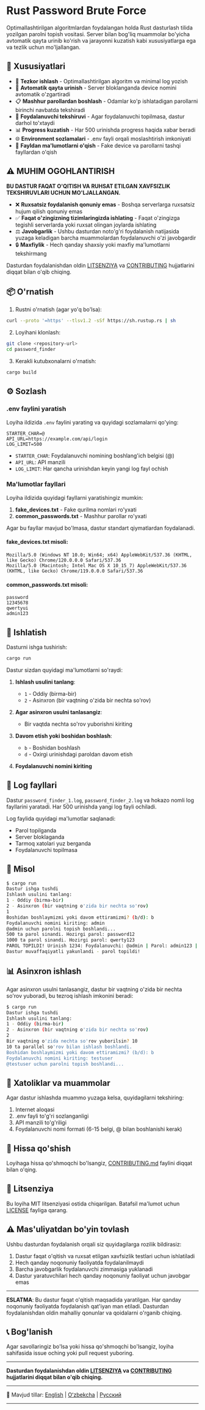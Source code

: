 # Rust Password Brute Force

Optimallashtirilgan algoritmlardan foydalangan holda Rust dasturlash tilida yozilgan parolni topish vositasi. Server bilan bog'liq muammolar bo'yicha avtomatik qayta urinib ko'rish va jarayonni kuzatish kabi xususiyatlarga ega va tezlik uchun mo'ljallangan.

## 🌟 Xususiyatlari

- 🚀 **Tezkor ishlash** - Optimallashtirilgan algoritm va minimal log yozish
- 🔄 **Avtomatik qayta urinish** - Server bloklanganda device nomini avtomatik o'zgartiradi
- 📋 **Mashhur parollardan boshlash** - Odamlar ko'p ishlatadigan parollarni birinchi navbatda tekshiradi
- 🎯 **Foydalanuvchi tekshiruvi** - Agar foydalanuvchi topilmasa, dastur darhol to'xtaydi
- 📊 **Progress kuzatish** - Har 500 urinishda progress haqida xabar beradi
- 🌐 **Environment sozlamalari** - .env fayli orqali moslashtirish imkoniyati
- 📁 **Fayldan ma'lumotlarni o'qish** - Fake device va parollarni tashqi fayllardan o'qish

## ⚠️ MUHIM OGOHLANTIRISH

**BU DASTUR FAQAT O'QITISH VA RUHSAT ETILGAN XAVFSIZLIK TEKSHIRUVLARI UCHUN MO'LJALLANGAN.**

- ❌ **Ruxsatsiz foydalanish qonuniy emas** - Boshqa serverlarga ruxsatsiz hujum qilish qonuniy emas
- ✅ **Faqat o'zingizning tizimlaringizda ishlating** - Faqat o'zingizga tegishli serverlarda yoki ruxsat olingan joylarda ishlating
- ⚖️ **Javobgarlik** - Ushbu dasturdan noto'g'ri foydalanish natijasida yuzaga keladigan barcha muammolardan foydalanuvchi o'zi javobgardir
- 🔒 **Maxfiylik** - Hech qanday shaxsiy yoki maxfiy ma'lumotlarni tekshirmang

Dasturdan foydalanishdan oldin [LITSENZIYA](LICENSE) va [CONTRIBUTING](CONTRIBUTING.uz.md) hujjatlarini diqqat bilan o'qib chiqing.

## 📦 O'rnatish

1. Rustni o'rnatish (agar yo'q bo'lsa):

```bash
curl --proto '=https' --tlsv1.2 -sSf https://sh.rustup.rs | sh
```

2. Loyihani klonlash:

```bash
git clone <repository-url>
cd password_finder
```

3. Kerakli kutubxonalarni o'rnatish:

```bash
cargo build
```

## ⚙️ Sozlash

### .env faylini yaratish

Loyiha ildizida `.env` faylini yarating va quyidagi sozlamalarni qo'ying:

```env
STARTER_CHAR=@
API_URL=https://example.com/api/login
LOG_LIMIT=500
```

- `STARTER_CHAR`: Foydalanuvchi nomining boshlang'ich belgisi (@)
- `API_URL`: API manzili
- `LOG_LIMIT`: Har qancha urinishdan keyin yangi log fayl ochish

### Ma'lumotlar fayllari

Loyiha ildizida quyidagi fayllarni yaratishingiz mumkin:

1. **fake_devices.txt** - Fake qurilma nomlari ro'yxati
2. **common_passwords.txt** - Mashhur parollar ro'yxati

Agar bu fayllar mavjud bo'lmasa, dastur standart qiymatlardan foydalanadi.

#### fake_devices.txt misoli:

```
Mozilla/5.0 (Windows NT 10.0; Win64; x64) AppleWebKit/537.36 (KHTML, like Gecko) Chrome/120.0.0.0 Safari/537.36
Mozilla/5.0 (Macintosh; Intel Mac OS X 10_15_7) AppleWebKit/537.36 (KHTML, like Gecko) Chrome/119.0.0.0 Safari/537.36
```

#### common_passwords.txt misoli:

```
password
12345678
qwertyui
admin123
```

## 🚀 Ishlatish

Dasturni ishga tushirish:

```bash
cargo run
```

Dastur sizdan quyidagi ma'lumotlarni so'raydi:

1. **Ishlash usulini tanlang**:

   - `1` - Oddiy (birma-bir)
   - `2` - Asinxron (bir vaqtning o'zida bir nechta so'rov)

2. **Agar asinxron usulni tanlasangiz**:

   - Bir vaqtda nechta so'rov yuborishni kiriting

3. **Davom etish yoki boshidan boshlash**:

   - `b` - Boshidan boshlash
   - `d` - Oxirgi urinishdagi paroldan davom etish

4. **Foydalanuvchi nomini kiriting**

## 📝 Log fayllari

Dastur `password_finder_1.log`, `password_finder_2.log` va hokazo nomli log fayllarini yaratadi. Har 500 urinishda yangi log fayli ochiladi.

Log faylida quyidagi ma'lumotlar saqlanadi:

- Parol topilganda
- Server bloklaganda
- Tarmoq xatolari yuz berganda
- Foydalanuvchi topilmasa

## 🎯 Misol

```bash
$ cargo run
Dastur ishga tushdi
Ishlash usulini tanlang:
1 - Oddiy (birma-bir)
2 - Asinxron (bir vaqtning o'zida bir nechta so'rov)
1
Boshidan boshlaymizmi yoki davom ettiramizmi? (b/d): b
Foydalanuvchi nomini kiriting: admin
@admin uchun parolni topish boshlandi...
500 ta parol sinandi. Hozirgi parol: password12
1000 ta parol sinandi. Hozirgi parol: qwerty123
PAROL TOPILDI! Urinish 1234: Foydalanuvchi: @admin | Parol: admin123 | Response: {"message":"Muvaffaqiyatli kirish","token":"eyJhbGciOiJIUzI1NiIsInR5cCI6IkpXVCJ9..."}
Dastur muvaffaqiyatli yakunlandi - parol topildi!
```

## 📊 Asinxron ishlash

Agar asinxron usulni tanlasangiz, dastur bir vaqtning o'zida bir nechta so'rov yuboradi, bu tezroq ishlash imkonini beradi:

```bash
$ cargo run
Dastur ishga tushdi
Ishlash usulini tanlang:
1 - Oddiy (birma-bir)
2 - Asinxron (bir vaqtning o'zida bir nechta so'rov)
2
Bir vaqtning o'zida nechta so'rov yuborilsin? 10
10 ta parallel so'rov bilan ishlash boshlandi.
Boshidan boshlaymizmi yoki davom ettiramizmi? (b/d): b
Foydalanuvchi nomini kiriting: testuser
@testuser uchun parolni topish boshlandi...
```

## 🐛 Xatoliklar va muammolar

Agar dastur ishlashda muammo yuzaga kelsa, quyidagilarni tekshiring:

1. Internet aloqasi
2. .env fayli to'g'ri sozlanganligi
3. API manzili to'g'riligi
4. Foydalanuvchi nomi formati (6-15 belgi, @ bilan boshlanishi kerak)

## 🤝 Hissa qo'shish

Loyihaga hissa qo'shmoqchi bo'lsangiz, [CONTRIBUTING.md](CONTRIBUTING.uz.md) faylini diqqat bilan o'qing.

## 📄 Litsenziya

Bu loyiha MIT litsenziyasi ostida chiqarilgan. Batafsil ma'lumot uchun [LICENSE](LICENSE) fayliga qarang.

## ⚠️ Mas'uliyatdan bo'yin tovlash

Ushbu dasturdan foydalanish orqali siz quyidagilarga rozilik bildirasiz:

1. Dastur faqat o'qitish va ruxsat etilgan xavfsizlik testlari uchun ishlatiladi
2. Hech qanday noqonuniy faoliyatda foydalanilmaydi
3. Barcha javobgarlik foydalanuvchi zimmasiga yuklanadi
4. Dastur yaratuvchilari hech qanday noqonuniy faoliyat uchun javobgar emas

---

**ESLATMA**: Bu dastur faqat o'qitish maqsadida yaratilgan. Har qanday noqonuniy faoliyatda foydalanish qat'iyan man etiladi. Dasturdan foydalanishdan oldin mahalliy qonunlar va qoidalarni o'rganib chiqing.

## 📞 Bog'lanish

Agar savollaringiz bo'lsa yoki hissa qo'shmoqchi bo'lsangiz, loyiha sahifasida issue oching yoki pull request yuboring.

---

**Dasturdan foydalanishdan oldin [LITSENZIYA](LICENSE) va [CONTRIBUTING](CONTRIBUTING.uz.md) hujjatlarini diqqat bilan o'qib chiqing.**

---

📖 Mavjud tillar: [English](README.md) | [Oʻzbekcha](README.uz.md) | [Русский](README.ru.md)

---
